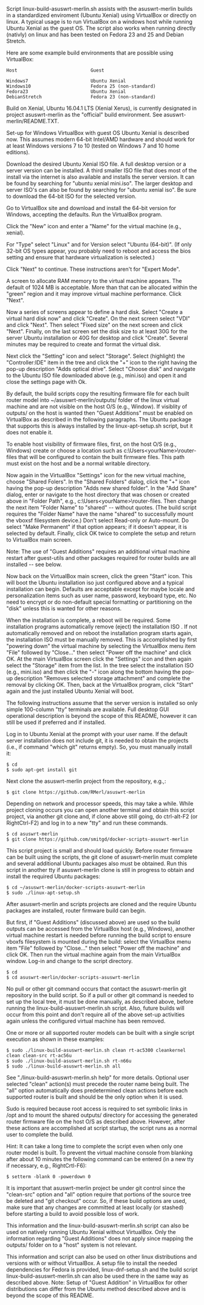 Script linux-build-asuswrt-merlin.sh assists with the asuswrt-merlin builds in a
standardized enviroment (Ubuntu Xenial) using VirtualBox or directly on linux.
A typical usage is to run VirtualBox on a windows host while running Ubuntu
Xenial as the guest OS. The script also works when running directly (nativly)
on linux and has been tested on Fedora 23 and 25 and Debian Stretch.

Here are some example build environments that are possible using VirtualBox:
```
Host                           Guest

Windows7                       Ubuntu Xenial
Windows10                      Fedora 25 (non-standard)
Fedora23                       Ubuntu Xenial
DebianStretch                  Fedora 23 (non-standard)
```
Build on Xenial, Ubuntu 16.04.1 LTS (Xenial Xerus), is currently designated in
project asuswrt-merlin as the "official" build environment. See
asuswrt-merlin/README.TXT.

Set-up for Windows VirtualBox with guest OS Ubuntu Xenial is described now.
This assumes modern 64-bit Intel/AMD hardware and should work for at least
Windows versions 7 to 10 (tested on Windows 7 and 10 home editions).

Download the desired Ubuntu Xenial ISO file. A full desktop version or a server
version can be installed. A third smaller ISO file that does most of the install
via the internet is also available and installs the server version. It can be
found by searching for "ubuntu xenial mini.iso". The larger desktop and server
ISO's can also be found by searching for "ubuntu xenial iso". Be sure to download
the 64-bit ISO for the selected version.

Go to VirtualBox site and download and install the 64-bit version for Windows,
accepting the defaults. Run the VirtualBox program.

Click the "New" icon and enter a "Name" for the virtual machine (e.g., xenial).

For "Type" select "Linux" and for Version select "Ubuntu (64-bit)". (If only
32-bit OS types appear, you probably need to reboot and access the bios
setting and ensure that hardware virtualization is selected.)

Click "Next" to continue. These instructions aren't for "Expert Mode".

A screen to allocate RAM memory to the virtual machine appears. The
default of 1024 MB is acceptable. More than that can be allocated within the
"green" region and it may improve virtual machine performance. Click "Next".

Now a series of screens appear to define a hard disk. Select "Create a virtual
hard disk now" and click "Create". On the next screen select "VDI" and click
"Next". Then select "Fixed size" on the next screen and click "Next". Finally,
on the last screen set the disk size to at least 30G for the server Ubuntu
installation or 40G for desktop and click "Create". Several minutes may be
required to create and format the virtual disk.

Next click the "Setting" icon and select "Storage". Select (highlight) the
"Controller:IDE" item in the tree and click the "+" icon to the right having
the pop-up description "Adds optical drive". Select "Choose disk" and navigate
to the Ubuntu ISO file downloaded above (e.g., mini.iso) and open it and
close the settings page with Ok.

By default, the build scripts copy the resulting firmware file for each built
router model into ~/asuswrt-merlin/outputs/ folder of the linux virtual machine
and are not visible on the host O/S (e.g., Window). If visiblity of outputs/
on the host is wanted then "Guest Additions" must be enabled on VirtualBox as
described in the following paragraphs. The Ubuntu package that supports this
is always installed by the linux-apt-setup.sh script, but it does not enable it.

To enable host visibility of firmware files, first, on the host O/S (e.g.,
Windows) create or choose a location such as c:\Users\<yourName>\router-files
that will be configured to contain the built firmware files. This path must exist
on the host and be a normal writable directory.

Now again in the VirtualBox "Settings" icon for the new virtual machine, choose
"Shared Folers". In the "Shared Folders" dialog, click the "+" icon
having the pop-up description "Adds new shared folder".  In the "Add Share"
dialog, enter or navigate to the host directory that was chosen or created above
in "Folder Path", e.g., c:\Users\<yourName>\router-files. Then change the next
item "Folder Name" to "shared" -- without quotes. (The build script requires
the "Folder Name" have the name "shared" to successfully mount the vboxsf
filesystem device.) Don't select Read-only or Auto-mount. Do select "Make Permanent"
if that option appears; if it doesn't appear, it is selected by default. Finally,
click OK twice to complete the setup and return to VirtualBox main screen.

Note: The use of "Guest Additions" requires an additional virtual machine
restart after guest-utils and other packages required for router builds are all
installed -- see below.

Now back on the VirtualBox main screen, click the green "Start" icon. This will
boot the Ubuntu installation iso just configured above and a typical installation
can begin. Defaults are acceptable except for maybe locale and personalization
items such as user name, password, keyboard type, etc. No need to encrypt or do
non-default special formatting or partitioning on the "disk" unless this is
wanted for other reasons.

When the installation is complete, a reboot will be required. Some installation
programs automatically remove (eject) the installation ISO . If not
automatically removed and on reboot the installation program starts again, the
installation ISO must be manually removed. This is accomplished by first
"powering down" the virtual machine by selecting the VirtualBox menu item "File"
followed by "Close..." then select "Power off the machine" and click OK. At the
main VirtualBox screen click the "Settings" icon and then again select the
"Storage" item from the list. In the tree select the installation ISO (e.g.,
mini.iso) and then click the "-" icon along the bottom having the pop-up
description "Removes selected storage attachment" and complete the removal by
clicking OK. Then, back at the VirtualBox program, click "Start" again and the
just installed Ubuntu Xenial will boot.

The following instructions assume that the server version is installed so only
simple 100-column "tty" terminals are available.  Full desktop GUI operational
description is beyond the scope of this README, however it can still be used if
preferred and if installed.

Log in to Ubuntu Xenial at the prompt with your user name. If the
default server installation does not include git, it is needed to obtain the
projects (i.e., if command "which git" returns empty).  So, you must manually
install it:
```
$ cd
$ sudo apt-get install git
```
Next clone the asuswrt-merlin project from the repository, e.g.,:
```
$ git clone https://github.com/RMerl/asuswrt-merlin
```
Depending on network and processor speeds, this may take a while. While
project cloning occurs you can open another terminal and obtain this script
project, via another git clone and, if clone above still going, do ctrl-alt-F2
(or RightCtrl-F2) and log in to a new "tty" and run these commands.
```
$ cd asuswrt-merlin
$ git clone https://github.com/smitgd/docker-scripts-asuswrt-merlin
```
This script project is small and should load quickly. Before router firmware can
be built using the scripts, the git clone of asuswrt-merlin must complete and
several additional Ubuntu packages also must be obtained. Run this script in
another tty if asuswrt-merlin clone is still in progress to obtain and install
the required Ubuntu packages:
```
$ cd ~/asuswrt-merlin/docker-scripts-asuswrt-merlin
$ sudo ./linux-apt-setup.sh
```
After asuswrt-merlin and scripts projects are cloned and the require Ubuntu
packages are installed, router firmware build can begin.

But first, if "Guest Additions" (discussed above) are used so the build outputs
can be accessed from the VirtualBox host (e.g., Windows), another virtual machine
restart is needed before running the build script to ensure vboxfs filesystem is
mounted during the build: select the VirtualBox menu item "File" followed by
"Close..." then select "Power off the machine" and click OK. Then run the virtual
machine again from the main VirtualBox window. Log-in and change to the script
directory.
```
$ cd
$ cd asuswrt-merlin/docker-scripts-asuswrt-merlin
```

No pull or other git command occurs that contact the asuswrt-merlin git
repository in the build script. So if a pull or other git command is needed to
set up the local tree, it must be done manually, as described above, before
running the linux-build-asuswrt-merlin.sh script. Also, future builds will occur
from this point and don't require all of the above set-up activities again unless
the configured virtual machine has been removed.

One or more or all supported router models can be built with a single script
execution as shown in these examples:
```
$ sudo ./linux-build-asuswrt-merlin.sh clean rt-ac5300 cleankernel clean clean-src rt-ac56u
$ sudo ./linux-build-asuswrt-merlin.sh rt-n66u
$ sudo ./linux-build-asuswrt-merlin.sh all
```
See "./linux-build-asuswrt-merlin.sh help" for more details. Optional user
selected "clean" action(s) must precede the router name being built. The "all"
option automatically does predetermined clean actions before each supported
router is built and should be the only option when it is used.

Sudo is required because root access is required to set symbolic links in /opt
and to mount the shared outputs/ directory for accessing the generated router
firmware file on the host O/S as described above. However, after these actions
are accomplished at script startup, the script runs as a normal user to complete
the build.

Hint: It can take a long time to complete the script even when only one router
model is built. To prevent the virtual machine console from blanking after about
10 minutes the following command can be entered (in a new tty if necessary, e.g.,
RightCrtl-F6):
```
$ setterm -blank 0 -powerdown 0
```
It is important that asuswrt-merlin project be under git control since the
"clean-src" option and "all" option require that portions of the source tree be
deleted and "git checkout" occur. So, if these build options are used, make sure
that any changes are committed at least locally (or stashed) before starting a
build to avoid possible loss of work.

This information and the linux-build-asuswrt-merlin.sh script can also be used
on natively running Ubuntu Xenial without VirtualBox. Only the information
regarding "Guest Additions" does not apply since mapping the outputs/ folder
on to a "host" system is not relevant.

This information and script can also be used on other linux distributions and
versions with or without VirtualBox. A setup file to install the needed
dependencies for Fedora is provided, linux-dnf-setup.sh and the build script
linux-build-asuswrt-merlin.sh can also be used there in the same way as
described above. Note: Setup of "Guest Addition" in VirtualBox for other
distributions can differ from the Ubuntu method described above and is beyond
the scope of this README.
